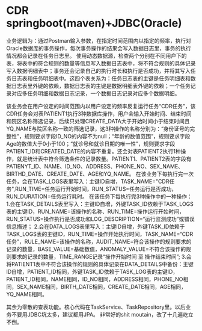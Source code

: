# CDR springboot(maven)+JDBC(Oracle)
业务逻辑为：通过Postman输入参数，在指定时间范围内以指定的频率，执行对Oracle数据库的事务操作，每次事务操作的结果会写入数据日志里，事务的执行情况都会记录在任务日志里。
使用动态数据源，检查两个分别在不同用户下的表，将表中的符合规则的数量等信息写入数据日志表中，将不符合规则的具体记录写入数据明细表中；事务还会记录自己的执行时长和执行是否成功，并将其写入任务日志表和任务明细表中。这四个表关系为：任务日志表的主键是任务明细表和数据日志表里外键的依赖，数据日志表的主键是数据明细表外键的依赖；一个任务记录对应多任务明细和数据日志记录，一个数据日志记录对应多个数据明细。

该业务会在用户设定的时间范围内以用户设定的频率反复运行任务“CDR任务”，该CDR任务会对表PATIENT1执行3种数据库操作，用户会输入开始时间、结束时间和院区名称筛选记录，后续只处理CREATE_DATA大于开始时间小于结束时间且YQ_NAME与院区名称一致的筛选记录，这3种操作的名称分别为：“身份证号的完整性”，规则要求字段ID_NO的内容不为null；“年龄的数值范围”，规则要求字段Age的数值大于0小于100；“就诊号和就诊日期的唯一性”，规则要求字段PATIENT_ID和CREATED_DATE的内容不重复。还会对表PATIENT2执行1种操作，就是统计表中符合筛选条件的记录数量。PATIENT1、PATIENT2表的字段有PATIENYT_ID、NAME、ID_NO、ADDRESS、PHONE_NO、SEX_NAME、BIRTHD_DATE、CREATE_DATE、AGE和YQ_NAME。
在该业务下每执行完一次任务，会在TASK_LOGS表里写入：主键ID自增，TASK_NAME="CDR任务",RUN_TIME=任务运行开始时间，RUN_STATUS=任务运行是否成功，RUN_DURATION=任务运行耗时。
在该任务下每执行完3种操作中的一种操作：
1.会在TASK_DETAILS表里写入：主键ID自增，外键TASK_ID依赖于TASK_LOGS表的主键ID，RUN_NAME=该操作的名称、RUN_TIME=操作运行开始时间，RUN_STATUS=操作执行是否成功和LOG_DESCRIPTION=“运行监测成功”或错误信息描述；
2.会在DATA_LOGS表里写入：主键ID自增，外键TASK_ID依赖于TASK_LOGS表的主键ID，RUN_TIME=操作开始执行时间，TASK_NAME=“CDR任务”，RULE_NAME=该操作的名称，AUDIT_NAME=符合该操作的规则要求的记录的数量，BASE_VALUE=基础数值，ANOMALY_VALUE=不符合该操作的规则要求的记录的数量，TIME_RANGE记录“操作开始时间 至 操作结束时间”;
3.会将PATIENT1表中不符合该操作的规则的具体记录在DATA_DETAILS中备份：主键ID自增，PATIENT_ID相同，外键TASK_ID依赖于TASK_LOG表的主键ID，PATIENT_ID相同，NAME相同，ID_NO相同，ADDRESS相同，PHONE_NO相同，SEX_NAME相同，BIRTH_DATE相同，CREATE_DATE相同，AGE相同，YQ_NAME相同。

其余为零散的查表功能。核心代码在TaskService、TaskRepository里。以后业务不要用JDBC坑太多，建议都用JPA。
非常好的shit moutain，改了十几遍屹立不倒。
